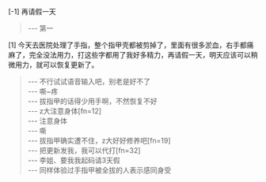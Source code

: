 
[-1] 再请假一天
>--- 第一<br>

[1] 今天去医院处理了手指，整个指甲壳都被剪掉了，里面有很多淤血，右手都痛麻了，完全没法用力，打这些字都用了我好多精力，再请假一天，明天应该可以稍微用力，就可以恢复更新了。
>--- 不行试试语音输入吧，别老是好不了<br>
>--- 嘶~疼<br>
>--- 拔指甲的话得少用手啊，不然恢复不好<br>
>--- z大注意身体[fn=12]<br>
>--- 注意身体<br>
>--- 嘶<br>
>--- 拔指甲确实遭不住，z大好好修养吧[fn=19]<br>
>--- 把更新发我，我可以代打[fn=32]<br>
>--- 李姐、要我我起码请3天假<br>
>--- 同样体验过手指甲被全拔的人表示感同身受<br>
